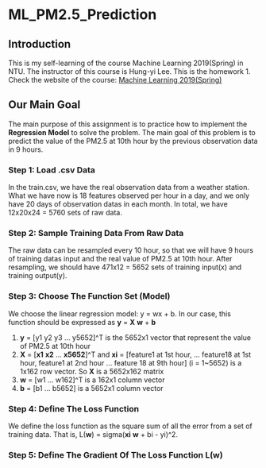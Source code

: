 # ML_PM2.5_Prediction
## Introduction
This is my self-learning of the course Machine Learning 2019(Spring) in NTU. The instructor of this course is Hung-yi Lee. This is the homework 1. Check the website of the course: [Machine Learning 2019(Spring)](http://speech.ee.ntu.edu.tw/~tlkagk/courses_ML19.html)
## Our Main Goal 
The main purpose of this assignment is to practice how to implement the **Regression Model** to solve the problem. The main goal of this problem is to predict the value of the PM2.5 at 10th hour by the previous observation data in 9 hours.
### Step 1: Load .csv Data
In the train.csv, we have the real observation data from a weather station. What we have now is 18 features observed per hour in a day, and we only have 20 days of observation datas in each month. In total, we have 12x20x24 = 5760 sets of raw data. 
### Step 2: Sample Training Data From Raw Data
The raw data can be resampled every 10 hour, so that we will have 9 hours of training datas input and the real value of PM2.5 at 10th hour. After resampling, we should have 471x12 = 5652 sets of training input(x) and training output(y). 
### Step 3: Choose The Function Set (Model)
We choose the linear regression model: y = wx + b. In our case, this function should be expressed as **y** = **X** **w** + **b**
1. **y** = [y1 y2 y3 ... y5652]^T is the 5652x1 vector that represent the value of PM2.5 at 10th hour
2. **X** = [**x1** **x2** ... **x5652**]^T and **xi** = [feature1 at 1st hour, ... feature18 at 1st hour, feature1 at 2nd hour ... feature 18 at 9th hour] (i = 1~5652) is a 1x162 row vector. So **X** is a 5652x162 matrix
3. **w** = [w1 ... w162]^T is a 162x1 column vector
4. **b** = [b1 ... b5652] is a 5652x1 column vector
### Step 4: Define The Loss Function
We define the loss function as the square sum of all the error from a set of training data. That is, L(**w**) = sigma(**xi** **w** + bi - yi)^2. 
### Step 5: Define The Gradient Of The Loss Function L(**w**)






